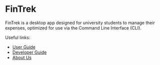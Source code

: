 # FinTrek

FinTrek is a desktop app designed for university students to manage their expenses, optimized for use via the Command Line Interface (CLI).

Useful links:
* [User Guide](UserGuide.md)
* [Developer Guide](DeveloperGuide.md)
* [About Us](AboutUs.md)
